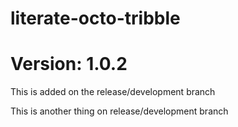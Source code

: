 # literate-octo-tribble

# Version: 1.0.2

This is added on the release/development branch

This is another thing on release/development branch
